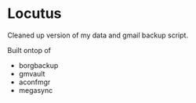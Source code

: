 # Locutus

Cleaned up version of my data and gmail backup script. 

Built ontop of
* borgbackup
* gmvault
* aconfmgr
* megasync
